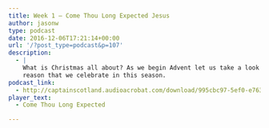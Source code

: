 ```yaml
---
title: Week 1 – Come Thou Long Expected Jesus
author: jasonw
type: podcast
date: 2016-12-06T17:21:14+00:00
url: '/?post_type=podcast&p=107'
description:
  - |
    What is Christmas all about? As we begin Advent let us take a look at the
    reason that we celebrate in this season.
podcast_link:
  - http://captainscotland.audioacrobat.com/download/995cbc97-5ef0-e763-2974-9edc07985013.mp3
player_text:
  - Come Thou Long Expected

---
```

